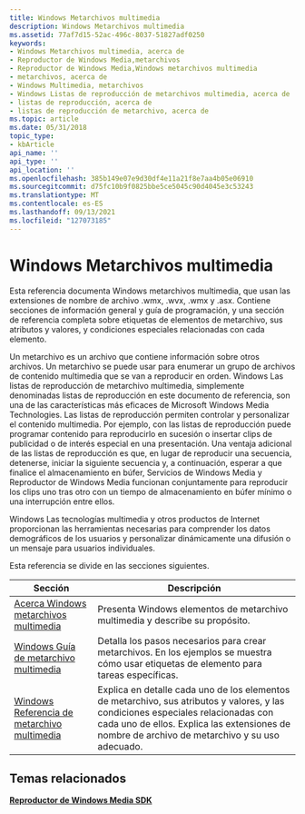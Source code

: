 ```yaml
---
title: Windows Metarchivos multimedia
description: Windows Metarchivos multimedia
ms.assetid: 77af7d15-52ac-496c-8037-51827adf0250
keywords:
- Windows Metarchivos multimedia, acerca de
- Reproductor de Windows Media,metarchivos
- Reproductor de Windows Media,Windows metarchivos multimedia
- metarchivos, acerca de
- Windows Multimedia, metarchivos
- Windows Listas de reproducción de metarchivos multimedia, acerca de
- listas de reproducción, acerca de
- listas de reproducción de metarchivo, acerca de
ms.topic: article
ms.date: 05/31/2018
topic_type:
- kbArticle
api_name: ''
api_type: ''
api_location: ''
ms.openlocfilehash: 385b149e07e9d30df4e11a21f8e7aa4b05e06910
ms.sourcegitcommit: d75fc10b9f0825bbe5ce5045c90d4045e3c53243
ms.translationtype: MT
ms.contentlocale: es-ES
ms.lasthandoff: 09/13/2021
ms.locfileid: "127073185"
---
```

# <a name="windows-media-metafiles"></a>Windows Metarchivos multimedia

Esta referencia documenta Windows metarchivos multimedia, que usan las extensiones de nombre de archivo .wmx, .wvx, .wmx y .asx. Contiene secciones de información general y guía de programación, y una sección de referencia completa sobre etiquetas de elementos de metarchivo, sus atributos y valores, y condiciones especiales relacionadas con cada elemento.

Un metarchivo es un archivo que contiene información sobre otros archivos. Un metarchivo se puede usar para enumerar un grupo de archivos de contenido multimedia que se van a reproducir en orden. Windows Las listas de reproducción de metarchivo multimedia, simplemente denominadas listas de reproducción en este documento de referencia, son una de las características más eficaces de Microsoft Windows Media Technologies. Las listas de reproducción permiten controlar y personalizar el contenido multimedia. Por ejemplo, con las listas de reproducción puede programar contenido para reproducirlo en sucesión o insertar clips de publicidad o de interés especial en una presentación. Una ventaja adicional de las listas de reproducción es que, en lugar de reproducir una secuencia, detenerse, iniciar la siguiente secuencia y, a continuación, esperar a que finalice el almacenamiento en búfer, Servicios de Windows Media y Reproductor de Windows Media funcionan conjuntamente para reproducir los clips uno tras otro con un tiempo de almacenamiento en búfer mínimo o una interrupción entre ellos.

Windows Las tecnologías multimedia y otros productos de Internet proporcionan las herramientas necesarias para comprender los datos demográficos de los usuarios y personalizar dinámicamente una difusión o un mensaje para usuarios individuales.

Esta referencia se divide en las secciones siguientes.



| Sección                                                                  | Descripción                                                                                                                                                                         |
|--------------------------------------------------------------------------|-------------------------------------------------------------------------------------------------------------------------------------------------------------------------------------|
| [Acerca Windows metarchivos multimedia](about-windows-media-metafiles.md)       | Presenta Windows elementos de metarchivo multimedia y describe su propósito.                                                                                                             |
| [Windows Guía de metarchivo multimedia](windows-media-metafile-guide.md)         | Detalla los pasos necesarios para crear metarchivos. En los ejemplos se muestra cómo usar etiquetas de elemento para tareas específicas.                                                                 |
| [Windows Referencia de metarchivo multimedia](windows-media-metafile-reference.md) | Explica en detalle cada uno de los elementos de metarchivo, sus atributos y valores, y las condiciones especiales relacionadas con cada uno de ellos. Explica las extensiones de nombre de archivo de metarchivo y su uso adecuado. |



 

## <a name="related-topics"></a>Temas relacionados

<dl> <dt>

[**Reproductor de Windows Media SDK**](windows-media-player-sdk.md)
</dt> </dl>

 

 




